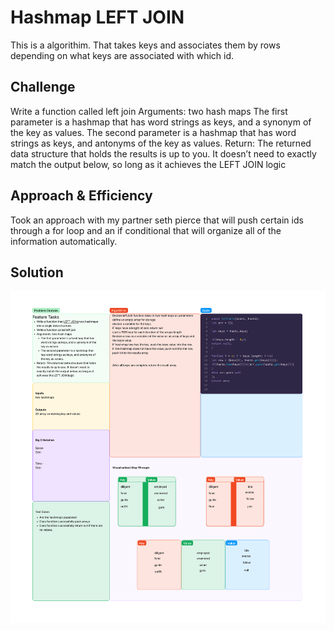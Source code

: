 # Hashmap LEFT JOIN
This is a algorithim. That takes keys and associates them by rows depending on what keys are associated with which id.


## Challenge
Write a function called left join
Arguments: two hash maps
The first parameter is a hashmap that has word strings as keys, and a synonym of the key as values.
The second parameter is a hashmap that has word strings as keys, and antonyms of the key as values.
Return: The returned data structure that holds the results is up to you. It doesn’t need to exactly match the output below, so long as it achieves the LEFT JOIN logic

## Approach & Efficiency
Took an approach with my partner seth pierce that will push certain ids through a for loop and an if conditional that will organize all of the information automatically.

## Solution
![left-join](../../images/CC-33.png)
